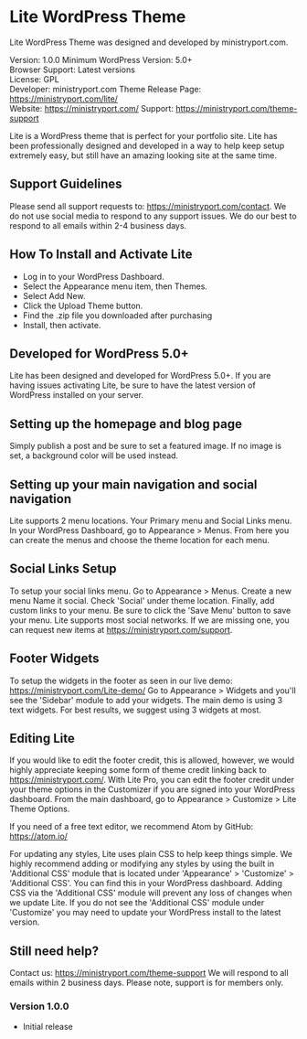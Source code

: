 # Lite WordPress Theme

Lite WordPress Theme was designed and developed by ministryport.com.

Version: 1.0.0
Minimum WordPress Version: 5.0+  
Browser Support: Latest versions  
License: GPL  
Developer: ministryport.com
Theme Release Page: https://ministryport.com/lite/  
Website: https://ministryport.com/
Support: https://ministryport.com/theme-support

Lite is a WordPress theme that is perfect for your portfolio site. Lite has been professionally designed and developed in a way to help keep setup extremely easy, but still have an amazing looking site at the same time.

## Support Guidelines
Please send all support requests to: https://ministryport.com/contact. We do not use social media to respond to any support issues. We do our best to respond to all emails within 2-4 business days.


## How To Install and Activate Lite
- Log in to your WordPress Dashboard.
- Select the Appearance menu item, then Themes.
- Select Add New.
- Click the Upload Theme button.
- Find the .zip file you downloaded after purchasing
- Install, then activate.

## Developed for WordPress 5.0+
Lite has been designed and developed for WordPress 5.0+. If you are having issues activating Lite, be sure to have the latest version of WordPress installed on your server.

## Setting up the homepage and blog page
Simply publish a post and be sure to set a featured image. If no image is set, a background color will be used instead.

## Setting up your main navigation and social navigation
Lite supports 2 menu locations. Your Primary menu and Social Links menu. In your WordPress Dashboard, go to Appearance > Menus. From here you can create the menus and choose the theme location for each menu.

## Social Links Setup
To setup your social links menu. Go to Appearance > Menus. Create a new menu Name it social. Check 'Social' under theme location. Finally, add custom links to your menu. Be sure to click the 'Save Menu' button to save your menu. Lite supports most social networks. If we are missing one, you can request new items at https://ministryport.com/support.

## Footer Widgets
To setup the widgets in the footer as seen in our live demo: https://ministryport.com/Lite-demo/ Go to Appearance > Widgets and you'll see the 'Sidebar' module to add your widgets. The main demo is using 3 text widgets. For best results, we suggest using 3 widgets at most.

## Editing Lite
If you would like to edit the footer credit, this is allowed, however, we would highly appreciate keeping some form of theme credit linking back to https://ministryport.com/. With Lite Pro, you can edit the footer credit under your theme options in the Customizer if you are signed into your WordPress dashboard. From the main dashboard, go to Appearance > Customize > Lite Theme Options.

If you need of a free text editor, we recommend Atom by GitHub:
https://atom.io/

For updating any styles, Lite uses plain CSS to help keep things simple. We highly recommend adding or modifying any styles by using the built in 'Additional CSS' module that is located under 'Appearance' > 'Customize' > 'Additional CSS'. You can find this in your WordPress dashboard. Adding CSS via the 'Additional CSS' module will prevent any loss of changes when we update Lite. If you do not see the 'Additional CSS' module under 'Customize' you may need to update your WordPress install to the latest version.

## Still need help?
Contact us: https://ministryport.com/theme-support
We will respond to all emails within 2 business days. Please note, support is for members only.

### Version 1.0.0
* Initial release
